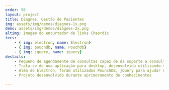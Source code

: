 ```yaml
---
order: 50
layout: project
title: Diagnes, Gestão de Pacientes
img: assets/img/demos/diagnes-1x.png
demo: assets/img/demos/diagnes-2x.png
altimg: Imagem do encurtador de links Chaordic
tecs: 
    - { img: electron, name: Electron}
    - { img: pouchdb, name: Pouchdb}
    - { img: jquery, name: jquery}
destails:
    - Pequeno de agendamente de consultas capaz de da suporte a consultórios a pequenos consultórios
    - Trata-se de uma aplicação para desktop, desenvolvida utilizando-se o Electron.js
    - Além do Electron, foram utilizados PounchDB, jQuery para ajudar nas interações com o DOM, além do HTML/CSS/JS
    - Projeto desenvolvido durante aprimoramento de conhecimentos

---
```

